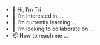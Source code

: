 - 👋 Hi, I’m Tri
- 👀 I’m interested in ...
- 🌱 I’m currently learning ...
- 💞️ I’m looking to collaborate on ...
- 📫 How to reach me ...
